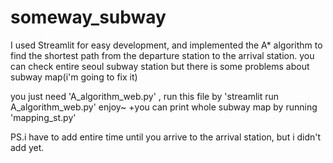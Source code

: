 # someway_subway
I used Streamlit for easy development, and implemented the A* algorithm to find the shortest path from the departure station to the arrival station.
you can check entire seoul subway station but there is some problems about subway map(i'm going to fix it) 

you just need 'A_algorithm_web.py' , run this file by 'streamlit run A_algorithm_web.py' enjoy~
+you can print whole subway map by running 'mapping_st.py' 

PS.i have to add entire time until you arrive to the arrival station, but i didn't add yet. 
